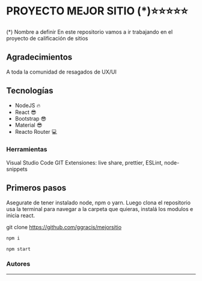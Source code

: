 # PROYECTO MEJOR SITIO (\*)⭐⭐⭐⭐⭐

(\*) Nombre a definir
En este repositorio vamos a ir trabajando en el proyecto de calificación de sitios

## Agradecimientos

A toda la comunidad de resagados de UX/UI

## Tecnologías

<ul>
    <li> NodeJS 🔥</li>
    <li> React 😎</li>
    <li> Bootstrap 😎</li>
    <li> Material 😎</li>
    <li> Reacto Router 💻</li>
</ul>

### Herramientas

<p>
    Visual Studio Code
    GIT
    Extensiones: live share, prettier, ESLint, node-snippets
</p>

## Primeros pasos

<p>Asegurate de tener instalado node, npm o yarn. 
Luego clona el repositorio usa la terminal para navegar a la carpeta que quieras, instalá los modulos e inicia react. </p>

git clone https://github.com/ggracis/mejorsitio

```bash
npm i
```

```
npm start
```

### Autores

<hr/>
